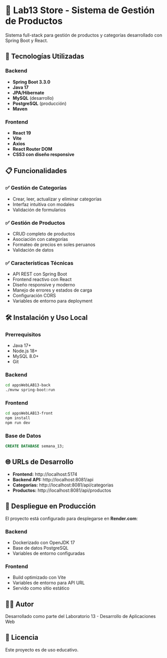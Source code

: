 # 🏪 Lab13 Store - Sistema de Gestión de Productos

Sistema full-stack para gestión de productos y categorías desarrollado con Spring Boot y React.

## 🚀 Tecnologías Utilizadas

### Backend
- **Spring Boot 3.3.0**
- **Java 17**
- **JPA/Hibernate**
- **MySQL** (desarrollo)
- **PostgreSQL** (producción)
- **Maven**

### Frontend
- **React 19**
- **Vite**
- **Axios**
- **React Router DOM**
- **CSS3 con diseño responsive**

## 📋 Funcionalidades

### ✅ Gestión de Categorías
- Crear, leer, actualizar y eliminar categorías
- Interfaz intuitiva con modales
- Validación de formularios

### ✅ Gestión de Productos
- CRUD completo de productos
- Asociación con categorías
- Formateo de precios en soles peruanos
- Validación de datos

### ✅ Características Técnicas
- API REST con Spring Boot
- Frontend reactivo con React
- Diseño responsive y moderno
- Manejo de errores y estados de carga
- Configuración CORS
- Variables de entorno para deployment

## 🛠️ Instalación y Uso Local

### Prerrequisitos
- Java 17+
- Node.js 18+
- MySQL 8.0+
- Git

### Backend
```bash
cd appsWebLAB13-back
./mvnw spring-boot:run
```

### Frontend
```bash
cd appsWebLAB13-front
npm install
npm run dev
```

### Base de Datos
```sql
CREATE DATABASE semana_13;
```

## 🌐 URLs de Desarrollo
- **Frontend:** http://localhost:5174
- **Backend API:** http://localhost:8081/api
- **Categorías:** http://localhost:8081/api/categorias
- **Productos:** http://localhost:8081/api/productos

## 🚀 Despliegue en Producción

El proyecto está configurado para desplegarse en **Render.com**:

### Backend
- Dockerizado con OpenJDK 17
- Base de datos PostgreSQL
- Variables de entorno configuradas

### Frontend
- Build optimizado con Vite
- Variables de entorno para API URL
- Servido como sitio estático

## 👨‍💻 Autor

Desarrollado como parte del Laboratorio 13 - Desarrollo de Aplicaciones Web

## 📝 Licencia

Este proyecto es de uso educativo.
